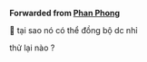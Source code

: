 **Forwarded from [Phan Phong](https://t.me/PhanTanPhong)**

💋
tại sao nó có thể đồng bộ dc nhỉ

thử lại nào ? 
